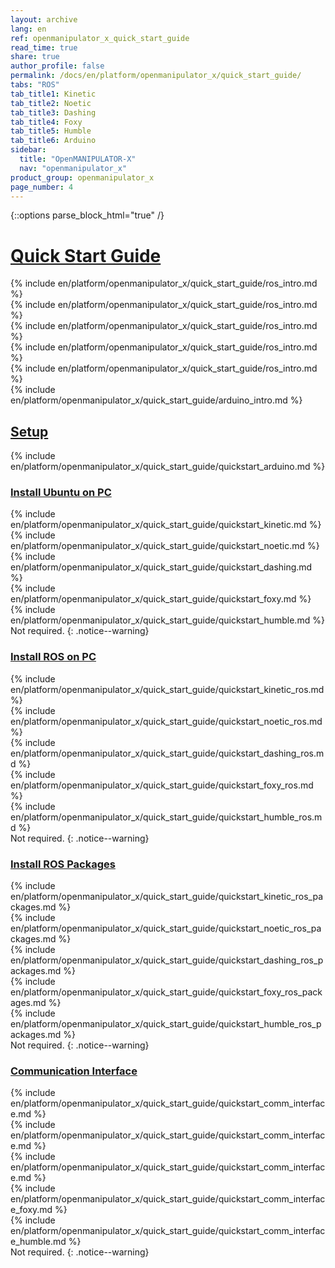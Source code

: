 ```yaml
---
layout: archive
lang: en
ref: openmanipulator_x_quick_start_guide
read_time: true
share: true
author_profile: false
permalink: /docs/en/platform/openmanipulator_x/quick_start_guide/
tabs: "ROS"
tab_title1: Kinetic
tab_title2: Noetic
tab_title3: Dashing
tab_title4: Foxy
tab_title5: Humble
tab_title6: Arduino
sidebar:
  title: "OpenMANIPULATOR-X"
  nav: "openmanipulator_x"
product_group: openmanipulator_x
page_number: 4
---
```


<div style="counter-reset: h1 3"></div>

{::options parse_block_html="true" /}

# [Quick Start Guide](#quick-start-guide)

<section data-id="{{ page.tab_title1 }}" class="tab_contents">
{% include en/platform/openmanipulator_x/quick_start_guide/ros_intro.md %}
</section>

<section data-id="{{ page.tab_title2 }}" class="tab_contents">
{% include en/platform/openmanipulator_x/quick_start_guide/ros_intro.md %}
</section>

<section data-id="{{ page.tab_title3 }}" class="tab_contents">
{% include en/platform/openmanipulator_x/quick_start_guide/ros_intro.md %}
</section>

<section data-id="{{ page.tab_title4 }}" class="tab_contents">
{% include en/platform/openmanipulator_x/quick_start_guide/ros_intro.md %}
</section>

<section data-id="{{ page.tab_title5 }}" class="tab_contents">
{% include en/platform/openmanipulator_x/quick_start_guide/ros_intro.md %}
</section>

<section data-id="{{ page.tab_title6 }}" class="tab_contents">
{% include en/platform/openmanipulator_x/quick_start_guide/arduino_intro.md %}
</section>

## [Setup](#setup)

<section data-id="{{ page.tab_title6 }}" class="tab_contents">
{% include en/platform/openmanipulator_x/quick_start_guide/quickstart_arduino.md %}
</section>

### [Install Ubuntu on PC](#install-ubuntu-on-pc)

<section data-id="{{ page.tab_title1 }}" class="tab_contents">
{% include en/platform/openmanipulator_x/quick_start_guide/quickstart_kinetic.md %}
</section>

<section data-id="{{ page.tab_title2 }}" class="tab_contents">
{% include en/platform/openmanipulator_x/quick_start_guide/quickstart_noetic.md %}
</section>

<section data-id="{{ page.tab_title3 }}" class="tab_contents">
{% include en/platform/openmanipulator_x/quick_start_guide/quickstart_dashing.md %}
</section>

<section data-id="{{ page.tab_title4 }}" class="tab_contents">
{% include en/platform/openmanipulator_x/quick_start_guide/quickstart_foxy.md %}
</section>

<section data-id="{{ page.tab_title5 }}" class="tab_contents">
{% include en/platform/openmanipulator_x/quick_start_guide/quickstart_humble.md %}
</section>

<section data-id="{{ page.tab_title6 }}" class="tab_contents">
Not required.
{: .notice--warning}
</section>

### [Install ROS on PC](#install-ros-on-pc)

<section data-id="{{ page.tab_title1 }}" class="tab_contents">
{% include en/platform/openmanipulator_x/quick_start_guide/quickstart_kinetic_ros.md %}
</section>

<section data-id="{{ page.tab_title2 }}" class="tab_contents">
{% include en/platform/openmanipulator_x/quick_start_guide/quickstart_noetic_ros.md %}
</section>

<section data-id="{{ page.tab_title3 }}" class="tab_contents">
{% include en/platform/openmanipulator_x/quick_start_guide/quickstart_dashing_ros.md %}
</section>

<section data-id="{{ page.tab_title4 }}" class="tab_contents">
{% include en/platform/openmanipulator_x/quick_start_guide/quickstart_foxy_ros.md %}
</section>

<section data-id="{{ page.tab_title5 }}" class="tab_contents">
{% include en/platform/openmanipulator_x/quick_start_guide/quickstart_humble_ros.md %}
</section>

<section data-id="{{ page.tab_title6 }}" class="tab_contents">
Not required.
{: .notice--warning}
</section>

### [Install ROS Packages](#install-ros-packages)

<section data-id="{{ page.tab_title1 }}" class="tab_contents">
{% include en/platform/openmanipulator_x/quick_start_guide/quickstart_kinetic_ros_packages.md %}
</section>

<section data-id="{{ page.tab_title2 }}" class="tab_contents">
{% include en/platform/openmanipulator_x/quick_start_guide/quickstart_noetic_ros_packages.md %}
</section>

<section data-id="{{ page.tab_title3 }}" class="tab_contents">
{% include en/platform/openmanipulator_x/quick_start_guide/quickstart_dashing_ros_packages.md %}
</section>

<section data-id="{{ page.tab_title4 }}" class="tab_contents">
{% include en/platform/openmanipulator_x/quick_start_guide/quickstart_foxy_ros_packages.md %}
</section>

<section data-id="{{ page.tab_title5 }}" class="tab_contents">
{% include en/platform/openmanipulator_x/quick_start_guide/quickstart_humble_ros_packages.md %}
</section>

<section data-id="{{ page.tab_title6 }}" class="tab_contents">
Not required.
{: .notice--warning}
</section>

### [Communication Interface](#communication-interface)

<section data-id="{{ page.tab_title1 }}" class="tab_contents">
{% include en/platform/openmanipulator_x/quick_start_guide/quickstart_comm_interface.md %}
</section>

<section data-id="{{ page.tab_title2 }}" class="tab_contents">
{% include en/platform/openmanipulator_x/quick_start_guide/quickstart_comm_interface.md %}
</section>

<section data-id="{{ page.tab_title3 }}" class="tab_contents">
{% include en/platform/openmanipulator_x/quick_start_guide/quickstart_comm_interface.md %}
</section>

<section data-id="{{ page.tab_title4 }}" class="tab_contents">
{% include en/platform/openmanipulator_x/quick_start_guide/quickstart_comm_interface_foxy.md %}
</section>

<section data-id="{{ page.tab_title5 }}" class="tab_contents">
{% include en/platform/openmanipulator_x/quick_start_guide/quickstart_comm_interface_humble.md %}
</section>

<section data-id="{{ page.tab_title6 }}" class="tab_contents">
Not required.
{: .notice--warning}
</section>
